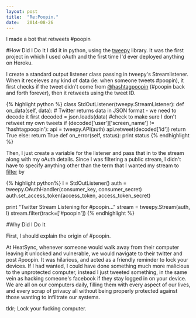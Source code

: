 ```yaml
---
layout: post
title:  "Re:Poopin."
date:   2014-08-26
---
```


I made a bot that retweets #poopin


#How Did I Do It
I did it in python, using the [tweepy]('http://www.tweepy.org/') library.
It was the first project in which I used oAuth and the first time I'd ever deployed anything on Heroku. 

I create a standard output listener class passing in tweepy's Streamlistener. When it receieves any kind of data (ie: when someone tweets #poopin), it first checks if the tweet didn't come from [@hashtagpoopin]('http://twitter.com/hashtagpoopin') (#poopin back and forth forever), then it retweets using the tweet ID.


{% highlight python %}
class StdOutListener(tweepy.StreamListener):
    def on_data(self, data):
        # Twitter returns data in JSON format - we need to decode it first
        decoded = json.loads(data)
        #check to make sure I don't retweet my own tweets
        if (decoded['user']['screen_name'] != 'hashtagpoopin'):
            api = tweepy.API(auth)
            api.retweet(decoded['id'])
            return True
        else:
            return True
    def on_error(self, status):
        print status
{% endhighlight %}

Then, I just create a variable for the listener and pass that in to the stream along with my oAuth details. Since I was filtering a public stream, I didn't have to specify anything other than the term that I wanted my stream to [filter]('https://dev.twitter.com/docs/api/1.1/post/statuses/filter') by

{% highlight python%}
l = StdOutListener()
auth = tweepy.OAuthHandler(consumer_key, consumer_secret)
auth.set_access_token(access_token, access_token_secret)

print "Twitter Stream Listening for #poopin..."
stream = tweepy.Stream(auth, l)
stream.filter(track=['#poopin'])
{% endhighlight %}

#Why Did I Do It

First, I should explain the origin of #poopin.

At HeatSync, whenever someone would walk away from their computer leaving it unlocked and vulnerable, we would navigate to their twitter and post #poopin. It was hilarious, and acted as a friendly reminder to lock your devices. If I had wanted, I could have done something much more malicious to the unprotected computer, instead I just tweeted something, in the same vein as hacking someone's facebook if they stay logged in on your device. We are all on our computers daily, filling them with every aspect of our lives, and every scrap of privacy all without being properly protected against those wanting to infiltrate our systems.

tldr; Lock your fucking computer.